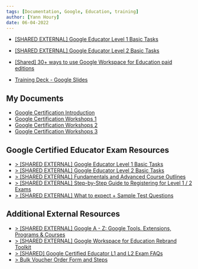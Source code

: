 ```yaml
---
tags: [Documentation, Google, Education, training]
author: [Yann Houry]
date: 06-04-2022
---
```


- [[SHARED EXTERNAL] Google Educator Level 1 Basic Tasks](https://docs.google.com/presentation/d/1TekHVCMt_OPGuE3_SAH-mA8wb1siBfyxHVZjLq9sWd0/edit#slide=id.gca9e5d5d91_1_132)
- [[SHARED EXTERNAL] Google Educator Level 2 Basic Tasks](https://docs.google.com/presentation/d/10PaNJZqhW0MflwxIWfa3bvQ_F1ADMfpmxWdS_GOO4NI/edit#slide=id.gd386ccaec0_0_56)
- [[Shared] 30+ ways to use Google Workspace for Education paid editions](https://docs.google.com/presentation/d/1ZxQlEng6Hw-1fPfiR1LuY0NRlqpgYZIUhxTLcqfSmBk/edit#slide=id.gbdc2b235bf_1_2908)

- [Training Deck - Google Slides](https://docs.google.com/presentation/d/1htrg3juYr3r_ZMCGmZNEZrMOY7-os8nbownQyIy9xN0/edit#slide=id.SLIDES_API1562648815_0)

## My Documents
- [Google Certification Introduction](https://docs.google.com/presentation/d/1CvaMzqEyppMBCf7t8KYDWOyBmi2p8glPet4Z8vr2qUs/edit?usp=sharing)
- [Google Certification Workshops 1](https://docs.google.com/presentation/d/1dFAHduxXI5aZZbuwdvIijQX6Y8ELjgtQXl6JA2PBzaE/edit?usp=sharing)
- [Google Certification Workshops 2](https://docs.google.com/presentation/d/13ICE5RgfFmFNdoAOqK3vPI_mixQvlRb5-KSqzVhUBTg/edit?usp=sharing)
- [Google Certification Workshops 3](https://docs.google.com/presentation/d/1Ekcs3D7Ek6Gc691_ORxt4L9vW_5SWsA0GXHAHNPGrgA/edit?usp=sharing)

## Google Certified Educator Exam Resources
- [> [SHARED EXTERNAL] Google Educator Level 1 Basic Tasks](https://docs.google.com/presentation/d/1TekHVCMt_OPGuE3_SAH-mA8wb1siBfyxHVZjLq9sWd0/edit?usp=sharing)  
- [> [SHARED EXTERNAL] Google Educator Level 2 Basic Tasks](https://docs.google.com/presentation/d/10PaNJZqhW0MflwxIWfa3bvQ_F1ADMfpmxWdS_GOO4NI/edit?usp=sharing)  
-   [> [SHARED EXTERNAL] Fundamentals and Advanced Course Outlines](https://docs.google.com/document/d/1qdm4-J5O6pjQjm758psO7UAEIbMs3kZkevpVpFp25QY/edit?usp=sharing)  
-   [> [SHARED EXTERNAL] Step-by-Step Guide to Registering for Level 1 / 2 Exams](https://storage.googleapis.com/email_resources/Registering%20for%20Level%201%20_%20Level%202%20Exams.pdf)  
-   [> [SHARED EXTERNAL] What to expect + Sample Test Questions](https://drive.google.com/file/d/1FPY3HIAHFfpVoGsM0suKiwQVcf895WDf/view)

## Additional External Resources
- [> [SHARED EXTERNAL] Google A - Z: Google Tools. Extensions, Programs & Courses](https://docs.google.com/document/d/163ui4D2ssG2gNEiJf15iIFW3gvsoxHkTeAMeE1iDZZc/edit)  
-   [> [SHARED EXTERNAL] Google Workspace for Education Rebrand Toolkit](https://drive.google.com/drive/folders/1SWvmk9PZOyUH2D1T2V7y5IYxIJtomiRB?usp=sharing)  
-   [> [SHARED] Google Certified Educator L1 and L2 Exam FAQs](https://storage.googleapis.com/email_resources/%5BSHARED%5D%20Google%20Certified%20Educator%20L1%20and%20L2%20Exam%20FAQs.pdf)  
-   [> Bulk Voucher Order Form and Steps](https://www.kryteriononline.com/google-edu-bulk-voucher-program)